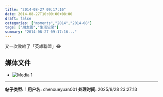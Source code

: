 ```yaml
---
title: "2014-08-27 09:17:16"
date: 2014-08-27T10:00:00+08:00
draft: false
categories: ["moments","2014","2014-08"]
tags: ["朋友圈","生活记录"]
summary: "2014-08-27 09:17:16..."
---
```


又一次敗給了「英雄聯盟」😂

## 媒体文件

- ![Media 1](/Moments/photos/2014-08-27/201408270917160.jpg)

---

**帖子类型:** 1
**用户名:** chenxueyuan001
**处理时间:** 2025/8/28 23:27:13